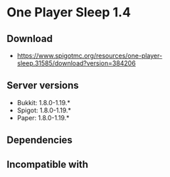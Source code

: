 # One Player Sleep 1.4

## Download
- https://www.spigotmc.org/resources/one-player-sleep.31585/download?version=384206

## Server versions
- Bukkit: 1.8.0-1.19.*
- Spigot: 1.8.0-1.19.*
- Paper: 1.8.0-1.19.*

## Dependencies

## Incompatible with